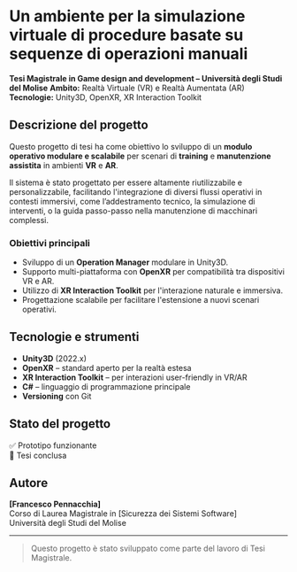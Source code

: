 # Un ambiente per la simulazione virtuale di procedure basate su sequenze di operazioni manuali

**Tesi Magistrale in Game design and development – Università degli Studi del Molise**
**Ambito:** Realtà Virtuale (VR) e Realtà Aumentata (AR)  
**Tecnologie:** Unity3D, OpenXR, XR Interaction Toolkit

## Descrizione del progetto

Questo progetto di tesi ha come obiettivo lo sviluppo di un **modulo operativo modulare e scalabile** per scenari di **training** e **manutenzione assistita** in ambienti **VR** e **AR**.

Il sistema è stato progettato per essere altamente riutilizzabile e personalizzabile, facilitando l'integrazione di diversi flussi operativi in contesti immersivi, come l’addestramento tecnico, la simulazione di interventi, o la guida passo-passo nella manutenzione di macchinari complessi.

### Obiettivi principali

- Sviluppo di un **Operation Manager** modulare in Unity3D.
- Supporto multi-piattaforma con **OpenXR** per compatibilità tra dispositivi VR e AR.
- Utilizzo di **XR Interaction Toolkit** per l'interazione naturale e immersiva.
- Progettazione scalabile per facilitare l'estensione a nuovi scenari operativi.

## Tecnologie e strumenti

- **Unity3D** (2022.x)
- **OpenXR** – standard aperto per la realtà estesa
- **XR Interaction Toolkit** – per interazioni user-friendly in VR/AR
- **C#** – linguaggio di programmazione principale
- **Versioning** con Git

## Stato del progetto

✅ Prototipo funzionante  
📄 Tesi conclusa

## Autore

**[Francesco Pennacchia]**  
Corso di Laurea Magistrale in [Sicurezza dei Sistemi Software]  
Università degli Studi del Molise

---

> Questo progetto è stato sviluppato come parte del lavoro di Tesi Magistrale.

